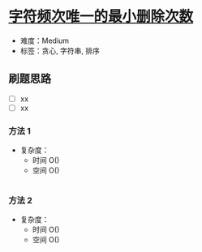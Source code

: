 # [字符频次唯一的最小删除次数](https://leetcode-cn.com/problems/minimum-deletions-to-make-character-frequencies-unique/)

- 难度：Medium
- 标签：贪心, 字符串, 排序

## 刷题思路

- [ ] xx
- [ ] xx

### 方法 1

- 复杂度：
    - 时间 O()
    - 空间 O()

``` js

```

### 方法 2

- 复杂度：
    - 时间 O()
    - 空间 O()

``` js

```
